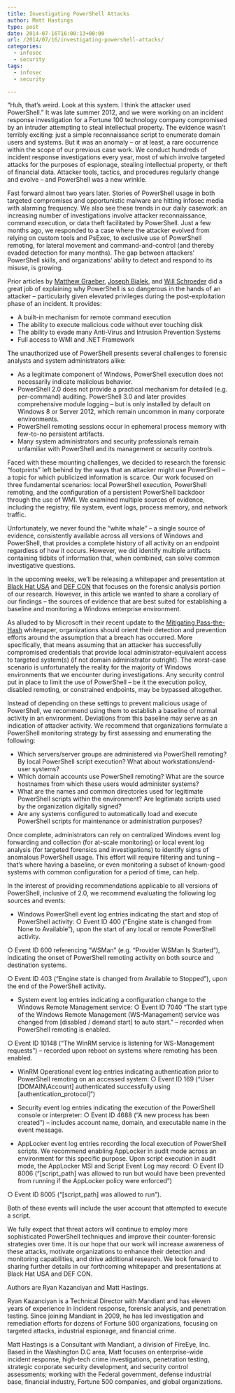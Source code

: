 ```yaml
---
title: Investigating PowerShell Attacks
author: Matt Hastings
type: post
date: 2014-07-16T16:00:13+00:00
url: /2014/07/16/investigating-powershell-attacks/
categories:
  - infosec
  - security
tags:
  - infosec
  - security

---
```

“Huh, that’s weird. Look at this system. I think the attacker used PowerShell.” It was late summer 2012, and we were working on an incident response investigation for a Fortune 100 technology company compromised by an intruder attempting to steal intellectual property. The evidence wasn’t terribly exciting: just a simple reconnaissance script to enumerate domain users and systems. But it was an anomaly &#8211; or at least, a rare occurrence within the scope of our previous case work. We conduct hundreds of incident response investigations every year, most of which involve targeted attacks for the purposes of espionage, stealing intellectual property, or theft of financial data. Attacker tools, tactics, and procedures regularly change and evolve &#8211; and PowerShell was a new wrinkle.

Fast forward almost two years later. Stories of PowerShell usage in both targeted compromises and opportunistic malware are hitting infosec media with alarming frequency. We also see these trends in our daily casework: an increasing number of investigations involve attacker reconnaissance, command execution, or data theft facilitated by PowerShell. Just a few months ago, we responded to a case where the attacker evolved from relying on custom tools and PsExec, to exclusive use of PowerShell remoting, for lateral movement and command-and-control (and thereby evaded detection for many months). The gap between attackers’ PowerShell skills, and organizations’ ability to detect and respond to its misuse, is growing.

Prior articles by <a href="http://104.131.21.239/2014/07/08/powersploit/" target="_blank">Matthew Graeber</a>, <a href="http://104.131.21.239/2014/07/09/owning-networks-and-evading-incident-response-with-powershell/" target="_blank">Joseph Bialek</a>, and <a href="http://104.131.21.239/2014/07/14/veil-powerview/" target="_blank">Will Schroeder</a> did a great job of explaining why PowerShell is so dangerous in the hands of an attacker &#8211; particularly given elevated privileges during the post-exploitation phase of an incident. It provides:

  * A built-in mechanism for remote command execution
  * The ability to execute malicious code without ever touching disk
  * The ability to evade many Anti-Virus and Intrusion Prevention Systems
  * Full access to WMI and .NET Framework

The unauthorized use of PowerShell presents several challenges to forensic analysts and system administrators alike:

  * As a legitimate component of Windows, PowerShell execution does not necessarily indicate malicious behavior.
  * PowerShell 2.0 does not provide a practical mechanism for detailed (e.g. per-command) auditing. PowerShell 3.0 and later provides comprehensive module logging &#8211; but is only installed by default on Windows 8 or Server 2012, which remain uncommon in many corporate environments.
  * PowerShell remoting sessions occur in ephemeral process memory with few-to-no persistent artifacts.
  * Many system administrators and security professionals remain unfamiliar with PowerShell and its management or security controls.

Faced with these mounting challenges, we decided to research the forensic “footprints” left behind by the ways that an attacker might use PowerShell &#8211; a topic for which publicized information is scarce. Our work focused on three fundamental scenarios: local PowerShell execution, PowerShell remoting, and the configuration of a persistent PowerShell backdoor through the use of WMI. We examined multiple sources of evidence, including the registry, file system, event logs, process memory, and network traffic.

Unfortunately, we never found the “white whale” &#8211; a single source of evidence, consistently available across all versions of Windows and PowerShell, that provides a complete history of all activity on an endpoint regardless of how it occurs. However, we did identify multiple artifacts containing tidbits of information that, when combined, can solve common investigative questions.

In the upcoming weeks, we’ll be releasing a whitepaper and presentation at <a href="https://www.blackhat.com/us-14/briefings.html#investigating-powershell-attacks" target="_blank">Black Hat USA</a> and <a href="http://defcon.org/html/defcon-22/dc-22-speakers.html#Kazanciyan" target="_blank">DEF CON</a> that focuses on the forensic analysis portion of our research. However, in this article we wanted to share a corollary of our findings &#8211; the sources of evidence that are best suited for establishing a baseline and monitoring a Windows enterprise environment.

As alluded to by Microsoft in their recent update to the <a href="http://www.microsoft.com/pth" target="_blank">Mitigating Pass-the-Hash</a> whitepaper, organizations should orient their detection and prevention efforts around the assumption that a breach has occurred. More specifically, that means assuming that an attacker has successfully compromised credentials that provide local administrator-equivalent access to targeted system(s) (if not domain administrator outright). The worst-case scenario is unfortunately the reality for the majority of Windows environments that we encounter during investigations. Any security control put in place to limit the use of PowerShell &#8211; be it the execution policy, disabled remoting, or constrained endpoints, may be bypassed altogether.

Instead of depending on these settings to prevent malicious usage of PowerShell, we recommend using them to establish a baseline of normal activity in an environment. Deviations from this baseline may serve as an indication of attacker activity. We recommend that organizations formulate a PowerShell monitoring strategy by first assessing and enumerating the following:

  * Which servers/server groups are administered via PowerShell remoting? By local PowerShell script execution? What about workstations/end-user systems?
  * Which domain accounts use PowerShell remoting? What are the source hostnames from which these users would administer systems?
  * What are the names and common directories used for legitimate PowerShell scripts within the environment? Are legitimate scripts used by the organization digitally signed?
  * Are any systems configured to automatically load and execute PowerShell scripts for maintenance or administration purposes?

Once complete, administrators can rely on centralized Windows event log forwarding and collection (for at-scale monitoring) or local event log analysis (for targeted forensics and investigations) to identify signs of anomalous PowerShell usage. This effort will require filtering and tuning &#8211; that’s where having a baseline, or even monitoring a subset of known-good systems with common configuration for a period of time, can help.

In the interest of providing recommendations applicable to all versions of PowerShell, inclusive of 2.0, we recommend evaluating the following log sources and events:

  * Windows PowerShell event log entries indicating the start and stop of PowerShell activity:
○ Event ID 400 (“Engine state is changed from None to Available”), upon the start of any local or remote PowerShell activity.

○ Event ID 600 referencing “WSMan” (e.g. “Provider WSMan Is Started”), indicating the onset of PowerShell remoting activity on both source and destination systems.

○ Event ID 403 (“Engine state is changed from Available to Stopped”), upon the end of the PowerShell activity.

  * System event log entries indicating a configuration change to the Windows Remote Management service:
○ Event ID 7040 “The start type of the Windows Remote Management (WS-Management) service was changed from [disabled / demand start] to auto start.” &#8211; recorded when PowerShell remoting is enabled.

○ Event ID 10148 (“The WinRM service is listening for WS-Management requests”) &#8211; recorded upon reboot on systems where remoting has been enabled.

  * WinRM Operational event log entries indicating authentication prior to PowerShell remoting on an accessed system: 
○ Event ID 169 (“User [DOMAIN\Account] authenticated successfully using [authentication_protocol]”)

  * Security event log entries indicating the execution of the PowerShell console or interpreter:
○ Event ID 4688 (“A new process has been created”) &#8211; includes account name, domain, and executable name in the event message.

  * AppLocker event log entries recording the local execution of PowerShell scripts. We recommend enabling AppLocker in audit mode across an environment for this specific purpose. Upon script execution in audit mode, the AppLocker MSI and Script Event Log may record:
○ Event ID 8006 (“[script_path] was allowed to run but would have been prevented from running if the AppLocker policy were enforced”)

○ Event ID 8005 (“[script_path] was allowed to run”).</ul> 

Both of these events will include the user account that attempted to execute a script.

We fully expect that threat actors will continue to employ more sophisticated PowerShell techniques and improve their counter-forensic strategies over time. It is our hope that our work will increase awareness of these attacks, motivate organizations to enhance their detection and monitoring capabilities, and drive additional research. We look forward to sharing further details in our forthcoming whitepaper and presentations at Black Hat USA and DEF CON.

Authors are Ryan Kazanciyan and Matt Hastings.

Ryan Kazanciyan is a Technical Director with Mandiant and has eleven years of experience in incident response, forensic analysis, and penetration testing. Since joining Mandiant in 2009, he has led investigation and remediation efforts for dozens of Fortune 500 organizations, focusing on targeted attacks, industrial espionage, and financial crime.

Matt Hastings is a Consultant with Mandiant, a division of FireEye, Inc. Based in the Washington D.C area, Matt focuses on enterprise-wide incident response, high-tech crime investigations, penetration testing, strategic corporate security development, and security control assessments; working with the Federal government, defense industrial base, financial industry, Fortune 500 companies, and global organizations.